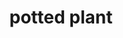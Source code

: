 ---
layout: animals&nature
title: potted plant
emoji: potted_plant
permalink: 🪴.html
image: assets/img/3moji/potted_plant.png
---